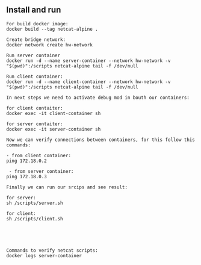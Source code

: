 ## Install and run ##
    
    For build docker image:
    docker build --tag netcat-alpine .

    Create bridge network:
    docker network create hw-network

    Run server container
    docker run -d --name server-container --network hw-network -v "$(pwd)":/scripts netcat-alpine tail -f /dev/null

    Run client container:
    docker run -d --name client-container --network hw-network -v "$(pwd)":/scripts netcat-alpine tail -f /dev/null
    
    In next steps we need to activate debug mod in bouth our containers:
    
    for client contaiter:
    docker exec -it client-container sh
    
    for server contaiter:
    docker exec -it server-container sh
    
    Now we can verify connections between containers, for this follow this commands:
    
    - from client container:
    ping 172.18.0.2
    
     - from server container:
    ping 172.18.0.3
    
    Finally we can run our srcips and see result:
    
    for server: 
    sh /scripts/server.sh
    
    for client:
    sh /scripts/client.sh
    
    



    Commands to verify netcat scripts:
    docker logs server-container
